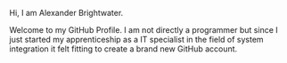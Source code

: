 Hi, 
I am Alexander Brightwater.

Welcome to my GitHub Profile. I am not directly a programmer but since I just started my apprenticeship as a IT specialist in the field of system integration it felt fitting to create a brand new GitHub account.

